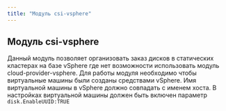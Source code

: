 ```yaml
---
title: "Модуль csi-vsphere"
---
```


## Модуль csi-vsphere

Данный модуль позволяет организовать заказ дисков в статических кластерах
на базе vSphere где нет возможности использовать модуль cloud-provider-vsphere.
Для работы модуля необходимо чтобы виртуальные машины были созданы средствами
vSphere. Имя виртуальной машины в vSphere должно совпадать с именем хоста.
В настройках виртуальной машины должен быть включен параметр ```disk.EnableUUID:TRUE```
